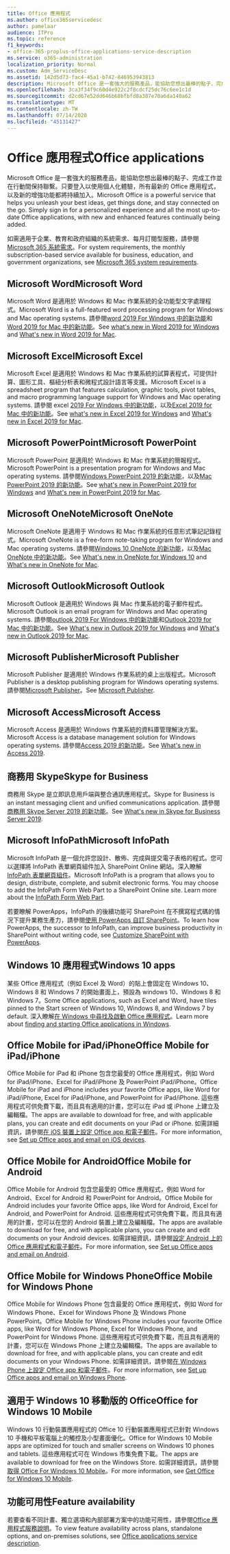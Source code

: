 ```yaml
---
title: Office 應用程式
ms.author: office365servicedesc
author: pamelaar
audience: ITPro
ms.topic: reference
f1_keywords:
- office-365-proplus-office-applications-service-description
ms.service: o365-administration
localization_priority: Normal
ms.custom: Adm_ServiceDesc
ms.assetid: 142d5d73-fac4-45a1-b742-846953943813
description: Microsoft Office 是一套強大的服務產品，能協助您想出最棒的點子、完成工作並在行動間保持聯繫。只要登入以使用個人化體驗，所有最新的 Office 應用程式，以及新的增強功能都將持續加入。
ms.openlocfilehash: 3ca3f34f9c60d4e922c2f8cdcf25dc76c6ee1c1d
ms.sourcegitcommit: d2cd67e52dd646b68bfbfd8a387e70a6da140a62
ms.translationtype: MT
ms.contentlocale: zh-TW
ms.lasthandoff: 07/14/2020
ms.locfileid: "45131427"
---
```

# <a name="office-applications"></a><span data-ttu-id="87e2b-104">Office 應用程式</span><span class="sxs-lookup"><span data-stu-id="87e2b-104">Office applications</span></span>

<span data-ttu-id="87e2b-p102">Microsoft Office 是一套強大的服務產品，能協助您想出最棒的點子、完成工作並在行動間保持聯繫。只要登入以使用個人化體驗，所有最新的 Office 應用程式，以及新的增強功能都將持續加入。</span><span class="sxs-lookup"><span data-stu-id="87e2b-p102">Microsoft Office is a powerful service that helps you unleash your best ideas, get things done, and stay connected on the go. Simply sign in for a personalized experience and all the most up-to-date Office applications, with new and enhanced features continually being added.</span></span>
  
<span data-ttu-id="87e2b-107">如需適用于企業、教育和政府組織的系統需求、每月訂閱型服務，請參閱[Microsoft 365 系統需求](https://products.office.com/office-system-requirements/#Office365forBEG)。</span><span class="sxs-lookup"><span data-stu-id="87e2b-107">For system requirements, the monthly subscription-based service available for business, education, and government organizations, see [Microsoft 365 system requirements](https://products.office.com/office-system-requirements/#Office365forBEG).</span></span>
  
## <a name="microsoft-word"></a><span data-ttu-id="87e2b-108">Microsoft Word</span><span class="sxs-lookup"><span data-stu-id="87e2b-108">Microsoft Word</span></span>

<span data-ttu-id="87e2b-109">Microsoft Word 是適用於 Windows 和 Mac 作業系統的全功能型文字處理程式。</span><span class="sxs-lookup"><span data-stu-id="87e2b-109">Microsoft Word is a full-featured word processing program for Windows and Mac operating systems.</span></span> <span data-ttu-id="87e2b-110">請參閱[word 2019 For Windows 中的新功能](https://support.office.com/article/what-s-new-in-word-2019-for-windows-d3d31e5e-2bb8-4433-80bb-08279beef4b3)和[Word 2019 for Mac 中的新功能](https://support.office.com/article/what-s-new-in-word-2019-for-mac-247e0cd4-a758-4b42-a157-42eb8853aef5)。</span><span class="sxs-lookup"><span data-stu-id="87e2b-110">See [what's new in Word 2019 for Windows](https://support.office.com/article/what-s-new-in-word-2019-for-windows-d3d31e5e-2bb8-4433-80bb-08279beef4b3) and [What's new in Word 2019 for Mac](https://support.office.com/article/what-s-new-in-word-2019-for-mac-247e0cd4-a758-4b42-a157-42eb8853aef5).</span></span>
  
## <a name="microsoft-excel"></a><span data-ttu-id="87e2b-111">Microsoft Excel</span><span class="sxs-lookup"><span data-stu-id="87e2b-111">Microsoft Excel</span></span>

<span data-ttu-id="87e2b-112">Microsoft Excel 是適用於 Windows 和 Mac 作業系統的試算表程式，可提供計算、圖形工具、樞紐分析表和微程式設計語言等支援。</span><span class="sxs-lookup"><span data-stu-id="87e2b-112">Microsoft Excel is a spreadsheet program that features calculation, graphic tools, pivot tables, and macro programming language support for Windows and Mac operating systems.</span></span> <span data-ttu-id="87e2b-113">請參閱 excel [2019 For Windows 中的新功能](https://support.office.com/article/what-s-new-in-excel-2019-for-windows-5a201203-1155-4055-82a5-82bf0994631f)，以及[Excel 2019 for Mac 中的新功能](https://support.office.com/article/what-s-new-in-excel-2019-for-mac-5ce129d3-9e5c-417f-9545-fb6f7b72674d)。</span><span class="sxs-lookup"><span data-stu-id="87e2b-113">See [what's new in Excel 2019 for Windows](https://support.office.com/article/what-s-new-in-excel-2019-for-windows-5a201203-1155-4055-82a5-82bf0994631f) and [What's new in Excel 2019 for Mac](https://support.office.com/article/what-s-new-in-excel-2019-for-mac-5ce129d3-9e5c-417f-9545-fb6f7b72674d).</span></span>
  
## <a name="microsoft-powerpoint"></a><span data-ttu-id="87e2b-114">Microsoft PowerPoint</span><span class="sxs-lookup"><span data-stu-id="87e2b-114">Microsoft PowerPoint</span></span>

<span data-ttu-id="87e2b-115">Microsoft PowerPoint 是適用於 Windows 和 Mac 作業系統的簡報程式。</span><span class="sxs-lookup"><span data-stu-id="87e2b-115">Microsoft PowerPoint is a presentation program for Windows and Mac operating systems.</span></span> <span data-ttu-id="87e2b-116">請參閱[Windows PowerPoint 2019 的新功能](https://support.office.com/article/what-s-new-in-powerpoint-2019-for-windows-8355a56a-f643-42d2-8454-784fa9b3d109)，以及[Mac PowerPoint 2019 的新功能](https://support.office.com/article/what-s-new-in-powerpoint-2019-for-mac-5038ba79-48c5-40f0-adff-11489e5d6fed)。</span><span class="sxs-lookup"><span data-stu-id="87e2b-116">See [what's new in PowerPoint 2019 for Windows](https://support.office.com/article/what-s-new-in-powerpoint-2019-for-windows-8355a56a-f643-42d2-8454-784fa9b3d109) and [What's new in PowerPoint 2019 for Mac](https://support.office.com/article/what-s-new-in-powerpoint-2019-for-mac-5038ba79-48c5-40f0-adff-11489e5d6fed).</span></span>
  
## <a name="microsoft-onenote"></a><span data-ttu-id="87e2b-117">Microsoft OneNote</span><span class="sxs-lookup"><span data-stu-id="87e2b-117">Microsoft OneNote</span></span>

<span data-ttu-id="87e2b-118">Microsoft OneNote 是適用于 Windows 和 Mac 作業系統的任意形式筆記記錄程式。</span><span class="sxs-lookup"><span data-stu-id="87e2b-118">Microsoft OneNote is a free-form note-taking program for Windows and Mac operating systems.</span></span> <span data-ttu-id="87e2b-119">請參閱[Windows 10 OneNote 的新功能](https://support.office.com/article/what-s-new-in-onenote-for-windows-10-1477d5de-f4fd-4943-b18a-ff17091161ea)，以及[Mac OneNote 中的新功能](https://support.office.com/article/see-what-s-new-in-onenote-for-mac-c82d3f15-252f-452a-89ba-e09fbe418829)。</span><span class="sxs-lookup"><span data-stu-id="87e2b-119">See [What's new in OneNote for Windows 10](https://support.office.com/article/what-s-new-in-onenote-for-windows-10-1477d5de-f4fd-4943-b18a-ff17091161ea) and [What's new in OneNote for Mac](https://support.office.com/article/see-what-s-new-in-onenote-for-mac-c82d3f15-252f-452a-89ba-e09fbe418829).</span></span>
  
## <a name="microsoft-outlook"></a><span data-ttu-id="87e2b-120">Microsoft Outlook</span><span class="sxs-lookup"><span data-stu-id="87e2b-120">Microsoft Outlook</span></span>

<span data-ttu-id="87e2b-121">Microsoft Outlook 是適用於 Windows 與 Mac 作業系統的電子郵件程式。</span><span class="sxs-lookup"><span data-stu-id="87e2b-121">Microsoft Outlook is an email program for Windows and Mac operating systems.</span></span> <span data-ttu-id="87e2b-122">請參閱[outlook 2019 For Windows 中的新功能](https://support.office.com/article/what-s-new-in-outlook-2019-for-windows-0c64df36-0908-4ff6-a7fc-573a62800525)和[Outlook 2019 for Mac 中的新功能](https://support.office.com/article/what-s-new-in-outlook-2019-for-mac-05736033-f99e-4cb2-88aa-01e979b0736b)。</span><span class="sxs-lookup"><span data-stu-id="87e2b-122">See [What's new in Outlook 2019 for Windows](https://support.office.com/article/what-s-new-in-outlook-2019-for-windows-0c64df36-0908-4ff6-a7fc-573a62800525) and [What's new in Outlook 2019 for Mac](https://support.office.com/article/what-s-new-in-outlook-2019-for-mac-05736033-f99e-4cb2-88aa-01e979b0736b).</span></span>
  
## <a name="microsoft-publisher"></a><span data-ttu-id="87e2b-123">Microsoft Publisher</span><span class="sxs-lookup"><span data-stu-id="87e2b-123">Microsoft Publisher</span></span>

<span data-ttu-id="87e2b-124">Microsoft Publisher 是適用於 Windows 作業系統的桌上出版程式。</span><span class="sxs-lookup"><span data-stu-id="87e2b-124">Microsoft Publisher is a desktop publishing program for Windows operating systems.</span></span> <span data-ttu-id="87e2b-125">請參閱[Microsoft Publisher](https://products.office.com/publisher)。</span><span class="sxs-lookup"><span data-stu-id="87e2b-125">See [Microsoft Publisher](https://products.office.com/publisher).</span></span>
  
## <a name="microsoft-access"></a><span data-ttu-id="87e2b-126">Microsoft Access</span><span class="sxs-lookup"><span data-stu-id="87e2b-126">Microsoft Access</span></span>

<span data-ttu-id="87e2b-127">Microsoft Access 是適用於 Windows 作業系統的資料庫管理解決方案。</span><span class="sxs-lookup"><span data-stu-id="87e2b-127">Microsoft Access is a database management solution for Windows operating systems.</span></span> <span data-ttu-id="87e2b-128">請參閱[Access 2019 的新功能](https://support.office.com/article/what-s-new-in-access-2019-f52c5317-3494-4105-9c56-5a2abb8e0f87)。</span><span class="sxs-lookup"><span data-stu-id="87e2b-128">See [What's new in Access 2019](https://support.office.com/article/what-s-new-in-access-2019-f52c5317-3494-4105-9c56-5a2abb8e0f87).</span></span>
  
## <a name="skype-for-business"></a><span data-ttu-id="87e2b-129">商務用 Skype</span><span class="sxs-lookup"><span data-stu-id="87e2b-129">Skype for Business</span></span>

<span data-ttu-id="87e2b-130">商務用 Skype 是立即訊息用戶端與整合通訊應用程式。</span><span class="sxs-lookup"><span data-stu-id="87e2b-130">Skype for Business is an instant messaging client and unified communications application.</span></span> <span data-ttu-id="87e2b-131">請參閱[商務用 Skype Server 2019 的新功能](https://docs.microsoft.com/skypeforbusiness/whats-new)。</span><span class="sxs-lookup"><span data-stu-id="87e2b-131">See [What's new in Skype for Business Server 2019](https://docs.microsoft.com/skypeforbusiness/whats-new).</span></span>
  
## <a name="microsoft-infopath"></a><span data-ttu-id="87e2b-132">Microsoft InfoPath</span><span class="sxs-lookup"><span data-stu-id="87e2b-132">Microsoft InfoPath</span></span>

<span data-ttu-id="87e2b-p111">Microsoft InfoPath 是一個允許您設計、散佈、完成與提交電子表格的程式。您可以選擇將 InfoPath 表單網頁組件加入 SharePoint Online 網站。深入瞭解 [InfoPath 表單網頁組件](https://go.microsoft.com/fwlink/p/?LinkId=271687)。</span><span class="sxs-lookup"><span data-stu-id="87e2b-p111">Microsoft InfoPath is a program that allows you to design, distribute, complete, and submit electronic forms. You may choose to add the InfoPath Form Web Part to a SharePoint Online site. Learn more about the [InfoPath Form Web Part](https://go.microsoft.com/fwlink/p/?LinkId=271687).</span></span>

<span data-ttu-id="87e2b-136">若要瞭解 PowerApps，InfoPath 的後續功能可 SharePoint 在不撰寫程式碼的情況下提升業務生產力，請參閱[使用 PowerApps 自訂 SharePoint](https://powerapps.microsoft.com/infopath/)。</span><span class="sxs-lookup"><span data-stu-id="87e2b-136">To learn how PowerApps, the successor to InfoPath, can improve business productivity in SharePoint without writing code, see [Customize SharePoint with PowerApps](https://powerapps.microsoft.com/infopath/).</span></span>
  
## <a name="windows-10-apps"></a><span data-ttu-id="87e2b-137">Windows 10 應用程式</span><span class="sxs-lookup"><span data-stu-id="87e2b-137">Windows 10 apps</span></span>

<span data-ttu-id="87e2b-138">某些 Office 應用程式（例如 Excel 及 Word）的貼上會固定在 Windows 10、Windows 8 和 Windows 7 的開始畫面上，預設為 windows 10、Windows 8 和 Windows 7。</span><span class="sxs-lookup"><span data-stu-id="87e2b-138">Some Office applications, such as Excel and Word, have tiles pinned to the Start screen of Windows 10, Windows 8, and Windows 7 by default.</span></span> <span data-ttu-id="87e2b-139">深入瞭解[在 Windows 中尋找及啟動 Office 應用程式](https://support.office.com/article/can-t-find-office-applications-in-windows-10-windows-8-or-windows-7-907ce545-6ae8-459b-8d9d-de6764a635d6?ocmsassetID=HA103581103&CTT=1&CorrelationId=03707eae-b946-462a-b3c6-f0fc04f55611&ui=en-US&rs=en-US&ad=US#ID0EAABAAA=Windows_8.1_or_Windows_8)。</span><span class="sxs-lookup"><span data-stu-id="87e2b-139">Learn more about [finding and starting Office applications in Windows](https://support.office.com/article/can-t-find-office-applications-in-windows-10-windows-8-or-windows-7-907ce545-6ae8-459b-8d9d-de6764a635d6?ocmsassetID=HA103581103&CTT=1&CorrelationId=03707eae-b946-462a-b3c6-f0fc04f55611&ui=en-US&rs=en-US&ad=US#ID0EAABAAA=Windows_8.1_or_Windows_8).</span></span>
  
## <a name="office-mobile-for-ipadiphone"></a><span data-ttu-id="87e2b-140">Office Mobile for iPad/iPhone</span><span class="sxs-lookup"><span data-stu-id="87e2b-140">Office Mobile for iPad/iPhone</span></span>

<span data-ttu-id="87e2b-141">Office Mobile for iPad 和 iPhone 包含您最愛的 Office 應用程式，例如 Word for iPad/iPhone、Excel for iPad/iPhone 及 PowerPoint iPad/iPhone。</span><span class="sxs-lookup"><span data-stu-id="87e2b-141">Office Mobile for iPad and iPhone includes your favorite Office apps, like Word for iPad/iPhone, Excel for iPad/iPhone, and PowerPoint for iPad/iPhone.</span></span> <span data-ttu-id="87e2b-142">這些應用程式可供免費下載，而且具有適用的計畫，您可以在 iPad 或 iPhone 上建立及編輯檔。</span><span class="sxs-lookup"><span data-stu-id="87e2b-142">The apps are available to download for free, and with applicable plans, you can create and edit documents on your iPad or iPhone.</span></span> <span data-ttu-id="87e2b-143">如需詳細資訊，請參閱[在 iOS 裝置上設定 Office app 和電子郵件](https://support.office.com/article/set-up-office-apps-and-email-on-ios-devices-0402b37e-49c4-4419-a030-f34c2013041f?ui=en-US&rs=en-US&ad=US)。</span><span class="sxs-lookup"><span data-stu-id="87e2b-143">For more information, see [Set up Office apps and email on iOS devices](https://support.office.com/article/set-up-office-apps-and-email-on-ios-devices-0402b37e-49c4-4419-a030-f34c2013041f?ui=en-US&rs=en-US&ad=US).</span></span>

## <a name="office-mobile-for-android"></a><span data-ttu-id="87e2b-144">Office Mobile for Android</span><span class="sxs-lookup"><span data-stu-id="87e2b-144">Office Mobile for Android</span></span>

<span data-ttu-id="87e2b-145">Office Mobile for Android 包含您最愛的 Office 應用程式，例如 Word for Android、Excel for Android 和 PowerPoint for Android。</span><span class="sxs-lookup"><span data-stu-id="87e2b-145">Office Mobile for Android includes your favorite Office apps, like Word for Android, Excel for Android, and PowerPoint for Android.</span></span> <span data-ttu-id="87e2b-146">這些應用程式可供免費下載，而且具有適用的計畫，您可以在您的 Android 裝置上建立及編輯檔。</span><span class="sxs-lookup"><span data-stu-id="87e2b-146">The apps are available to download for free, and with applicable plans, you can create and edit documents on your Android devices.</span></span> <span data-ttu-id="87e2b-147">如需詳細資訊，請參閱[設定 Android 上的 Office 應用程式和電子郵件](https://support.office.com/article/set-up-office-apps-and-email-on-android-6ef2ebf2-fc2d-474a-be4a-5a801365c87f?ui=en-US&rs=en-US&ad=US)。</span><span class="sxs-lookup"><span data-stu-id="87e2b-147">For more information, see [Set up Office apps and email on Android](https://support.office.com/article/set-up-office-apps-and-email-on-android-6ef2ebf2-fc2d-474a-be4a-5a801365c87f?ui=en-US&rs=en-US&ad=US).</span></span>

## <a name="office-mobile-for-windows-phone"></a><span data-ttu-id="87e2b-148">Office Mobile for Windows Phone</span><span class="sxs-lookup"><span data-stu-id="87e2b-148">Office Mobile for Windows Phone</span></span>

<span data-ttu-id="87e2b-149">Office Mobile for Windows Phone 包含最愛的 Office 應用程式，例如 Word for Windows Phone、Excel for Windows Phone 及 Windows Phone PowerPoint。</span><span class="sxs-lookup"><span data-stu-id="87e2b-149">Office Mobile for Windows Phone includes your favorite Office apps, like Word for Windows Phone, Excel for Windows Phone, and PowerPoint for Windows Phone.</span></span> <span data-ttu-id="87e2b-150">這些應用程式可供免費下載，而且具有適用的計畫，您可以在 Windows Phone 上建立及編輯檔。</span><span class="sxs-lookup"><span data-stu-id="87e2b-150">The apps are available to download for free, and with applicable plans, you can create and edit documents on your Windows Phone.</span></span> <span data-ttu-id="87e2b-151">如需詳細資訊，請參閱[在 Windows Phone 上設定 Office app 和電子郵件](https://support.office.com/article/set-up-office-apps-and-email-on-windows-phone-9bccc8b8-a321-4d0d-a45e-6e06a3438e43?ui=en-US&rs=en-US&ad=US)。</span><span class="sxs-lookup"><span data-stu-id="87e2b-151">For more information, see [Set up Office apps and email on Windows Phone](https://support.office.com/article/set-up-office-apps-and-email-on-windows-phone-9bccc8b8-a321-4d0d-a45e-6e06a3438e43?ui=en-US&rs=en-US&ad=US).</span></span>

## <a name="office-for-windows-10-mobile"></a><span data-ttu-id="87e2b-152">適用于 Windows 10 移動版的 Office</span><span class="sxs-lookup"><span data-stu-id="87e2b-152">Office for Windows 10 Mobile</span></span>

<span data-ttu-id="87e2b-153">Windows 10 行動裝置應用程式的 Office 10 行動裝置應用程式已針對 Windows 10 手機和平板電腦上的觸控及小型畫面優化。</span><span class="sxs-lookup"><span data-stu-id="87e2b-153">Office for Windows 10 Mobile apps are optimized for touch and smaller screens on Windows 10 phones and tablets.</span></span> <span data-ttu-id="87e2b-154">這些應用程式可在 Windows 市集免費下載。</span><span class="sxs-lookup"><span data-stu-id="87e2b-154">The apps are available to download for free on the Windows Store.</span></span> <span data-ttu-id="87e2b-155">如需詳細資訊，請參閱[取得 Office For Windows 10 Mobile](https://products.office.com/mobile/office-mobile-apps-for-windows)。</span><span class="sxs-lookup"><span data-stu-id="87e2b-155">For more information, see [Get Office for Windows 10 Mobile](https://products.office.com/mobile/office-mobile-apps-for-windows).</span></span>
  
## <a name="feature-availability"></a><span data-ttu-id="87e2b-156">功能可用性</span><span class="sxs-lookup"><span data-stu-id="87e2b-156">Feature availability</span></span>

<span data-ttu-id="87e2b-157">若要查看不同計畫、獨立選項和內部部署方案中的功能可用性，請參閱[Office 應用程式服務說明](office-applications-service-description.md)。</span><span class="sxs-lookup"><span data-stu-id="87e2b-157">To view feature availability across plans, standalone options, and on-premises solutions, see [Office applications service description](office-applications-service-description.md).</span></span>
  